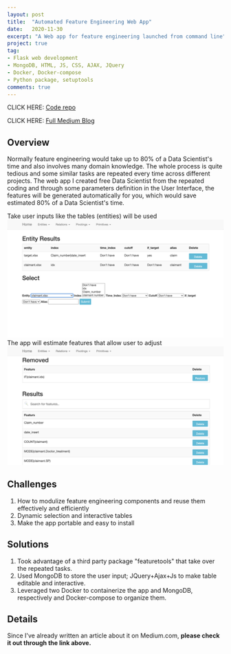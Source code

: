```yaml
---
layout: post
title:  "Automated Feature Engineering Web App"
date:   2020-11-30
excerpt: "A Web app for feature engineering launched from command line"
project: true
tag:
- Flask web development
- MongoDB, HTML, JS, CSS, AJAX, JQuery
- Docker, Docker-compose
- Python package, setuptools
comments: true
---
```


CLICK HERE:
[Code repo](https://github.com/jeremite/auto-feature)

CLICK HERE:
[Full Medium Blog](https://jeremite.medium.com/automated-feature-engineering-web-app-using-flask-mongodb-docker-and-make-it-python-installable-6cb37387dec6)


## Overview
Normally feature engineering would take up to 80% of a Data Scientist's time and also involves many domain knowledge. The whole process is quite tedious and some similar tasks are repeated every time across different projects.
The web app I created free Data Scientist from the repeated coding and through some parameters definition in the User Interface, the features will be generated automatically for you, which would save estimated 80% of a Data Scientist's time.

Take user inputs like the tables (entities) will be used
![Web page sample](https://github.com/jeremite/jeremite.github.io/blob/master/assets/img/Post/entity.png?raw=true)
The app will estimate features that allow user to adjust
![Web page sample2](https://github.com/jeremite/jeremite.github.io/blob/master/assets/img/Post/output.png?raw=true)


## Challenges
1. How to modulize feature engineering components and reuse them effectively and efficiently
2. Dynamic selection and interactive tables
3. Make the app portable and easy to install


## Solutions
1. Took advantage of a third party package "featuretools" that take over the repeated tasks.
2. Used MongoDB to store the user input; JQuery+Ajax+Js to make table editable and interactive.
3. Leveraged two Docker to containerize the app and MongoDB, respectively and Docker-compose to organize them.

## Details
Since I've already written an article about it on Medium.com, **please check it out through the link above.**
